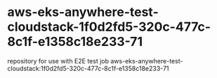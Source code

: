 # aws-eks-anywhere-test-cloudstack-1f0d2fd5-320c-477c-8c1f-e1358c18e233-71
repository for use with E2E test job aws-eks-anywhere-test-cloudstack:1f0d2fd5-320c-477c-8c1f-e1358c18e233-71
